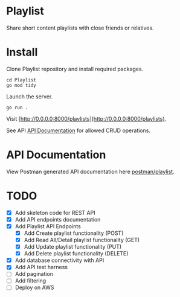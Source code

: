 # Playlist
Share short content playlists with close friends or relatives.

# Install
Clone Playlist repository and install required packages.

	cd Playlist
	go mod tidy

Launch the server.

	go run .

Visit [http://0.0.0.0:8000/playlists](http://0.0.0.0:8000/playlists).

See API [API Documentation](#api-documentation) for allowed CRUD operations.

# API Documentation
View Postman generated API documentation here [postman/playlist](https://documenter.getpostman.com/view/29003440/2s9YC8xXL8).


# TODO
- [X] Add skeleton code for REST API
- [X] Add API endpoints documentation
- [X] Add Playlist API Endpoints
  - [X] Add Create playlist functionality (POST)
  - [X] Add Read All/Detail playlist functionality (GET)
  - [X] Add Update playlist functionality (PUT)
  - [X] Add Delete playlist functionality (DELETE)
- [X] Add database connectivity with API
- [X] Add API test harness
- [ ] Add pagination
- [ ] Add filtering
- [ ] Deploy on AWS
